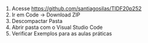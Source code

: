1. Acesse https://github.com/santiagosilas/TIDF20p252
2. Ir em Code -> Download ZIP
3. Descompactar Pasta
4. Abrir pasta com o Visual Studio Code
5. Verificar Exemplos para as aulas práticas
